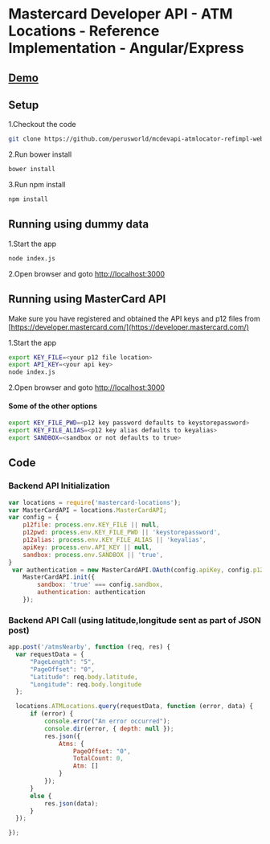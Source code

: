 # Mastercard Developer API - ATM Locations - Reference Implementation - Angular/Express #

## [Demo](https://perusworld.github.io/mcdevapi-atmlocator-refimpl-web/) ##

## Setup ##

1.Checkout the code
```bash
git clone https://github.com/perusworld/mcdevapi-atmlocator-refimpl-web.git
```
2.Run bower install
```bash
bower install
```
3.Run npm install
```bash
npm install
```

## Running using dummy data ##
1.Start the app
```bash
node index.js
```
2.Open browser and goto [http://localhost:3000](http://localhost:3000)

## Running using MasterCard API ##
Make sure you have registered and obtained the API keys and p12 files from [https://developer.mastercard.com/](https://developer.mastercard.com/)

1.Start the app
```bash
export KEY_FILE=<your p12 file location>
export API_KEY=<your api key>
node index.js
```
2.Open browser and goto [http://localhost:3000](http://localhost:3000)

#### Some of the other options ####
```bash
export KEY_FILE_PWD=<p12 key password defaults to keystorepassword>
export KEY_FILE_ALIAS=<p12 key alias defaults to keyalias>
export SANDBOX=<sandbox or not defaults to true>
```
## Code ##
### Backend API Initialization ###
```javascript
var locations = require('mastercard-locations');
var MasterCardAPI = locations.MasterCardAPI;
var config = {
    p12file: process.env.KEY_FILE || null,
    p12pwd: process.env.KEY_FILE_PWD || 'keystorepassword',
    p12alias: process.env.KEY_FILE_ALIAS || 'keyalias',
    apiKey: process.env.API_KEY || null,
    sandbox: process.env.SANDBOX || 'true',
}
 var authentication = new MasterCardAPI.OAuth(config.apiKey, config.p12file, config.p12alias, config.p12pwd);
    MasterCardAPI.init({
        sandbox: 'true' === config.sandbox,
        authentication: authentication
    });
```
### Backend API Call (using latitude,longitude sent as part of JSON post) ###
```javascript
app.post('/atmsNearby', function (req, res) {
  var requestData = {
      "PageLength": "5",
      "PageOffset": "0",
      "Latitude": req.body.latitude,
      "Longitude": req.body.longitude
  };

  locations.ATMLocations.query(requestData, function (error, data) {
      if (error) {
          console.error("An error occurred");
          console.dir(error, { depth: null });
          res.json({
              Atms: {
                  PageOffset: "0",
                  TotalCount: 0,
                  Atm: []
              }
          });
      }
      else {
          res.json(data);
      }
  });

});

```
